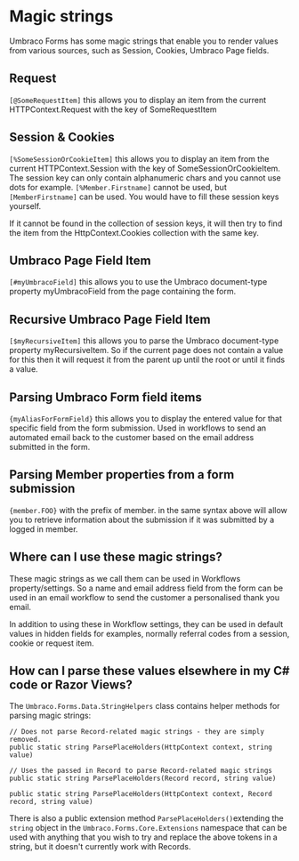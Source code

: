 # Magic strings
Umbraco Forms has some magic strings that enable you to render values from various sources, such as Session, Cookies, Umbraco Page fields.

## Request
`[@SomeRequestItem]` this allows you to display an item from the current HTTPContext.Request with the key of SomeRequestItem

## Session & Cookies
`[%SomeSessionOrCookieItem]` this allows you to display an item from the current HTTPContext.Session with the key of SomeSessionOrCookieItem. The session key can only contain alphanumeric chars and you cannot use dots for example. `[%Member.Firstname]` cannot be used, but `[MemberFirstname]` can be used. You would have to fill these session keys yourself.

If it cannot be found in the collection of session keys, it will then try to find the item from the HttpContext.Cookies collection with the same key.

## Umbraco Page Field Item
`[#myUmbracoField]` this allows you to use the Umbraco document-type property myUmbracoField from the page containing the form.

## Recursive Umbraco Page Field Item
`[$myRecursiveItem]` this allows you to parse the Umbraco document-type property myRecursiveItem. So if the current page does not contain a value for this then it will request it from the parent up until the root or until it finds a value.

## Parsing Umbraco Form field items
`{myAliasForFormField}` this allows you to display the entered value for that specific field from the form submission. Used in workflows to send an automated email back to the customer based on the email address submitted in the form.

## Parsing Member properties from a form submission
`{member.FOO}` with the prefix of member. in the same syntax above will allow you to retrieve information about the submission if it was submitted by a logged in member.

## Where can I use these magic strings?
These magic strings as we call them can be used in Workflows property/settings. So a name and email address field from the form can be used in an email workflow to send the customer a personalised thank you email.

In addition to using these in Workflow settings, they can be used in default values in hidden fields for examples, normally referral codes from a session, cookie or request item.

## How can I parse these values elsewhere in my C# code or Razor Views?
The `Umbraco.Forms.Data.StringHelpers` class contains helper methods for parsing magic strings:

    // Does not parse Record-related magic strings - they are simply removed.
    public static string ParsePlaceHolders(HttpContext context, string value) 
    
    // Uses the passed in Record to parse Record-related magic strings
    public static string ParsePlaceHolders(Record record, string value)
    
    public static string ParsePlaceHolders(HttpContext context, Record record, string value)

There is also a public extension method `ParsePlaceHolders()`extending the `string` object in the `Umbraco.Forms.Core.Extensions` namespace that can be used with anything that you wish to try and replace the above tokens in a string, but it doesn't currently work with Records.
